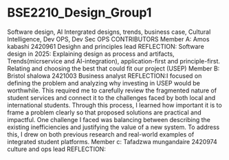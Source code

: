 # BSE2210_Design_Group1
Software design, AI Intergrated designs, trends, business case, Cultural Intelligence, Dev OPS, Dev Sec OPS
CONTRIBUTORS
Member A: Amos kabashi 2420961
Desighn and principles lead 
REFLECTION: Software design in 2025: Explaining design as process and artifacts, Trends(micrservice and AI-integration), application-first and principle-first. Relating and choosing the best that could fit our project (USEP)
Member B: Bristol shalowa 2421003
Business analyst
REFLECTION:I focused on defining the problem and analyzing why investing in USEP would be worthwhile. This required me to carefully review the fragmented nature of student services and connect it to the challenges faced by both local and international students. Through this process, I learned how important it is to frame a problem clearly so that proposed solutions are practical and impactful.
One challenge I faced was balancing between describing the existing inefficiencies and justifying the value of a new system. To address this, I drew on both previous research and real-world examples of integrated student platforms.
Member c: Tafadzwa mungandaire 2420974
culture and ops lead
REFLECTION:
